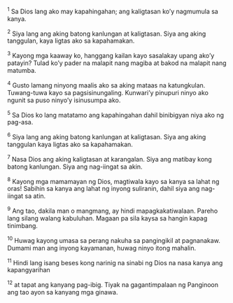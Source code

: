 <sup>1</sup>
Sa Dios lang ako may kapahingahan; ang kaligtasan koʼy nagmumula sa kanya. 

<sup>2</sup>
Siya lang ang aking batong kanlungan at kaligtasan. Siya ang aking tanggulan, kaya ligtas ako sa kapahamakan. 

<sup>3</sup>
Kayong mga kaaway ko, hanggang kailan kayo sasalakay upang akoʼy patayin? Tulad koʼy pader na malapit nang magiba at bakod na malapit nang matumba. 

<sup>4</sup>
Gusto lamang ninyong maalis ako sa aking mataas na katungkulan. Tuwang-tuwa kayo sa pagsisinungaling. Kunwariʼy pinupuri ninyo ako ngunit sa puso ninyoʼy isinusumpa ako. 

<sup>5</sup>
Sa Dios ko lang matatamo ang kapahingahan dahil binibigyan niya ako ng pag-asa. 

<sup>6</sup>
Siya lang ang aking batong kanlungan at kaligtasan. Siya ang aking tanggulan kaya ligtas ako sa kapahamakan. 

<sup>7</sup>
Nasa Dios ang aking kaligtasan at karangalan. Siya ang matibay kong batong kanlungan. Siya ang nag-iingat sa akin. 

<sup>8</sup>
Kayong mga mamamayan ng Dios, magtiwala kayo sa kanya sa lahat ng oras! Sabihin sa kanya ang lahat ng inyong suliranin, dahil siya ang nag-iingat sa atin. 

<sup>9</sup>
Ang tao, dakila man o mangmang, ay hindi mapagkakatiwalaan. Pareho lang silang walang kabuluhan. Magaan pa sila kaysa sa hangin kapag tinimbang. 

<sup>10</sup>
Huwag kayong umasa sa perang nakuha sa pangingikil at pagnanakaw. Dumami man ang inyong kayamanan, huwag ninyo itong mahalin. 

<sup>11</sup>
Hindi lang isang beses kong narinig na sinabi ng Dios na nasa kanya ang kapangyarihan 

<sup>12</sup>
at tapat ang kanyang pag-ibig. Tiyak na gagantimpalaan ng Panginoon ang tao ayon sa kanyang mga ginawa.